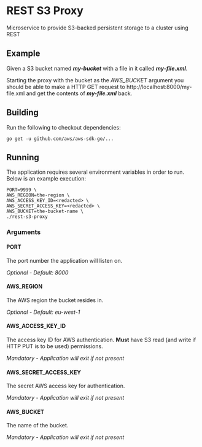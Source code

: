 # REST S3 Proxy
Microservice to provide S3-backed persistent storage to a cluster using REST

## Example
Given a S3 bucket named ***my-bucket*** with a file in it called ***my-file.xml***.

Starting the proxy with the bucket as the *AWS_BUCKET* argument you should be able to make a HTTP GET request to http://localhost:8000/my-file.xml and get the contents of ***my-file.xml*** back.

## Building
Run the following to checkout dependencies:
```
go get -u github.com/aws/aws-sdk-go/...
```

## Running
The application requires several environment variables in order to run.
Below is an example execution:

```
PORT=9999 \
AWS_REGION=the-region \
AWS_ACCESS_KEY_ID=<redacted> \
AWS_SECRET_ACCESS_KEY=<redacted> \
AWS_BUCKET=the-bucket-name \
./rest-s3-proxy
```

### Arguments
#### PORT
The port number the application will listen on.

*Optional - Default: 8000*

#### AWS_REGION
The AWS region the bucket resides in.

*Optional - Default: eu-west-1*

#### AWS_ACCESS_KEY_ID
The access key ID for AWS authentication.
**Must** have S3 read (and write if HTTP PUT is to be used) permissions.

*Mandatory - Application will exit if not present*

#### AWS_SECRET_ACCESS_KEY
The secret AWS access key for authentication.

*Mandatory - Application will exit if not present*

#### AWS_BUCKET
The name of the bucket.

*Mandatory - Application will exit if not present*
